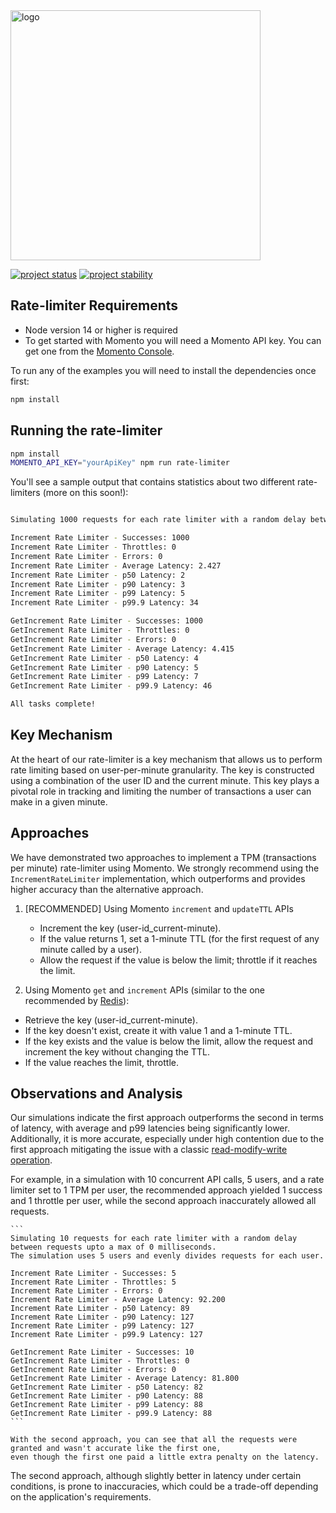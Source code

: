<head>
  <meta name="Momento Node.js Client Library Documentation" content="Node.js client software development kit for Momento Cache">
</head>
<img src="https://docs.momentohq.com/img/logo.svg" alt="logo" width="400"/>

[![project status](https://momentohq.github.io/standards-and-practices/badges/project-status-official.svg)](https://github.com/momentohq/standards-and-practices/blob/main/docs/momento-on-github.md)
[![project stability](https://momentohq.github.io/standards-and-practices/badges/project-stability-stable.svg)](https://github.com/momentohq/standards-and-practices/blob/main/docs/momento-on-github.md)

## Rate-limiter Requirements

- Node version 14 or higher is required
- To get started with Momento you will need a Momento API key. You can get one from the [Momento Console](https://console.gomomento.com).

To run any of the examples you will need to install the dependencies once first:

```bash
npm install
```

## Running the rate-limiter

```bash
npm install
MOMENTO_API_KEY="yourApiKey" npm run rate-limiter
```

You'll see a sample output that contains statistics about two different rate-limiters (more on this soon!):

```bash

Simulating 1000 requests for each rate limiter with a random delay between requests upto a max of 60000 milliseconds.

Increment Rate Limiter - Successes: 1000
Increment Rate Limiter - Throttles: 0
Increment Rate Limiter - Errors: 0
Increment Rate Limiter - Average Latency: 2.427
Increment Rate Limiter - p50 Latency: 2
Increment Rate Limiter - p90 Latency: 3
Increment Rate Limiter - p99 Latency: 5
Increment Rate Limiter - p99.9 Latency: 34

GetIncrement Rate Limiter - Successes: 1000
GetIncrement Rate Limiter - Throttles: 0
GetIncrement Rate Limiter - Errors: 0
GetIncrement Rate Limiter - Average Latency: 4.415
GetIncrement Rate Limiter - p50 Latency: 4
GetIncrement Rate Limiter - p90 Latency: 5
GetIncrement Rate Limiter - p99 Latency: 7
GetIncrement Rate Limiter - p99.9 Latency: 46

All tasks complete!

```

## Key Mechanism

At the heart of our rate-limiter is a key mechanism that allows us to perform rate limiting based on user-per-minute granularity. The key is constructed using a combination of the user ID and the current minute. This key plays a pivotal role in tracking and limiting the number of transactions a user can make in a given minute.

## Approaches

We have demonstrated two approaches to implement a TPM (transactions per minute) rate-limiter using Momento. We strongly recommend using the `IncrementRateLimiter` implementation, which outperforms and provides higher accuracy than the alternative approach.

1. [RECOMMENDED] Using Momento `increment` and `updateTTL` APIs

   - Increment the key (user-id_current-minute).
   - If the value returns 1, set a 1-minute TTL (for the first request of any minute called by a user).
   - Allow the request if the value is below the limit; throttle if it reaches the limit.

2. Using Momento `get` and `increment` APIs (similar to the one recommended by [Redis](https://redis.com/glossary/rate-limiting/)):

  - Retrieve the key (user-id_current-minute).
  - If the key doesn't exist, create it with value 1 and a 1-minute TTL.
  - If the key exists and the value is below the limit, allow the request and increment the key without changing the TTL.
  - If the value reaches the limit, throttle.


## Observations and Analysis

Our simulations indicate the first approach outperforms the second in terms of latency, with average and p99 latencies being significantly lower. Additionally, it is more accurate, especially under high contention due to the first approach mitigating the issue with a classic [read-modify-write operation](https://en.wikipedia.org/wiki/Read%E2%80%93modify%E2%80%93write).

For example, in a simulation with 10 concurrent API calls, 5 users, and a rate limiter set to 1 TPM per user, the recommended approach yielded 1 success and 1 throttle per user, while the second approach inaccurately allowed all requests.

    ```
    Simulating 10 requests for each rate limiter with a random delay between requests upto a max of 0 milliseconds.
    The simulation uses 5 users and evenly divides requests for each user.

    Increment Rate Limiter - Successes: 5
    Increment Rate Limiter - Throttles: 5
    Increment Rate Limiter - Errors: 0
    Increment Rate Limiter - Average Latency: 92.200
    Increment Rate Limiter - p50 Latency: 89
    Increment Rate Limiter - p90 Latency: 127
    Increment Rate Limiter - p99 Latency: 127
    Increment Rate Limiter - p99.9 Latency: 127

    GetIncrement Rate Limiter - Successes: 10
    GetIncrement Rate Limiter - Throttles: 0
    GetIncrement Rate Limiter - Errors: 0
    GetIncrement Rate Limiter - Average Latency: 81.800
    GetIncrement Rate Limiter - p50 Latency: 82
    GetIncrement Rate Limiter - p90 Latency: 88
    GetIncrement Rate Limiter - p99 Latency: 88
    GetIncrement Rate Limiter - p99.9 Latency: 88
    ```

    With the second approach, you can see that all the requests were granted and wasn't accurate like the first one,
    even though the first one paid a little extra penalty on the latency.

The second approach, although slightly better in latency under certain conditions, is prone to inaccuracies, which could be a trade-off depending on the application's requirements.
